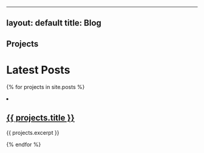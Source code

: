 
---
layout: default
title: Blog
---
## Projects
<h1>Latest Posts</h1>

  {% for projects in site.posts %}
    <li>
      <h2><a href="{{ projects.url }}">{{ projects.title }}</a></h2>
      <p>{{ projects.excerpt }}</p>
    </li>
  {% endfor %}
</ul>
